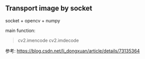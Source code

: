 ## Transport image by socket

socket + opencv + numpy

main function:

> cv2.imencode cv2.imdecode

参考: https://blog.csdn.net/li_dongxuan/article/details/73135364